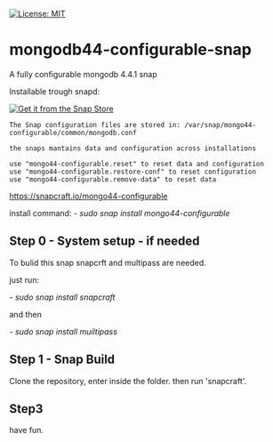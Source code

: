   [![License: MIT](https://img.shields.io/badge/License-MIT-yellow.svg)](https://opensource.org/licenses/MIT)




# mongodb44-configurable-snap



A fully configurable mongodb 4.4.1 snap 

Installable trough snapd:

[![Get it from the Snap Store](https://snapcraft.io/static/images/badges/en/snap-store-black.svg)](https://snapcraft.io/mongo44-configurable)


    The Snap configuration files are stored in: /var/snap/mongo44-configurable/common/mongodb.conf 
   
    the snaps mantains data and configuration across installations
    
    use "mongo44-configurable.reset" to reset data and configuration    
    use "mongo44-configurable.restore-conf" to reset configuration
    use "mongo44-configurable.remove-data" to reset data 


https://snapcraft.io/mongo44-configurable

install command:
*- sudo snap install mongo44-configurable*


## Step 0 - System setup - if needed
To bulid this snap snapcrft and multipass are needed.

just run:

*- sudo snap install snapcraft*

and then

*- sudo snap install muiltipass*

## Step 1 - Snap Build

Clone the repository, enter inside the folder. then run 'snapcraft'.

## Step3 

have fun.
